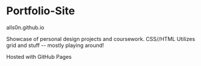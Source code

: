 # Portfolio-Site

alls0n.github.io

Showcase of personal design projects and coursework.
CSS//HTML
Utilizes grid and stuff -- mostly playing around!

Hosted with GitHub Pages
